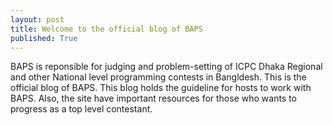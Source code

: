 ```yaml
---
layout: post
title: Welcome to the official blog of BAPS
published: True
---
```


BAPS is reponsible for judging and problem-setting of ICPC Dhaka Regional and other National level programming contests in Bangldesh. This is the official blog of BAPS. This blog holds the guideline for hosts to work with BAPS. Also, the site have important resources for those who wants to progress as a top level contestant. 
